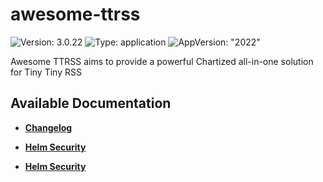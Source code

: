 # awesome-ttrss

![Version: 3.0.22](https://img.shields.io/badge/Version-3.0.22-informational?style=flat-square) ![Type: application](https://img.shields.io/badge/Type-application-informational?style=flat-square) ![AppVersion: "2022"](https://img.shields.io/badge/AppVersion-"2022"-informational?style=flat-square)

Awesome TTRSS aims to provide a powerful Chartized all-in-one solution for Tiny Tiny RSS

## Available Documentation

- [**Changelog**](CHANGELOG)

- [**Helm Security**](container-security)

- [**Helm Security**](helm-security)

